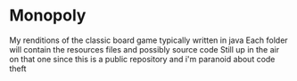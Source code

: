 # Monopoly
My renditions of the classic board game typically written in java
Each folder will contain the resources files and possibly source code
Still up in the air on that one since this is a public repository and i'm paranoid about code theft
